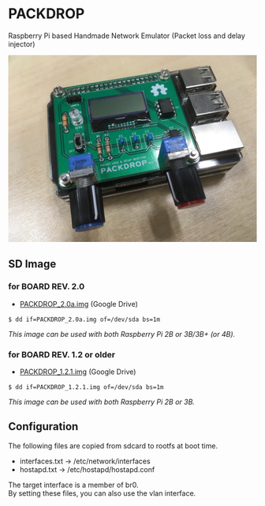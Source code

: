 # PACKDROP

Raspberry Pi based Handmade Network Emulator (Packet loss and delay injector)

<img src="doc/packdrop.jpg" width="640" />

## SD Image

### for BOARD REV. 2.0

+ [PACKDROP_2.0a.img](https://drive.google.com/file/d/1GBg2wHwh6UmLzyU2K1rythLRL9IAEKmV/view?usp=sharing) (Google Drive)

```
$ dd if=PACKDROP_2.0a.img of=/dev/sda bs=1m
```

*This image can be used with both Raspberry Pi 2B or 3B/3B+ (or 4B).*

### for BOARD REV. 1.2 or older

+ [PACKDROP_1.2.1.img](https://drive.google.com/file/d/0ByIrBGkSig1Pb3QyajJXTXBhd1U/view?usp=sharing) (Google Drive)

```
$ dd if=PACKDROP_1.2.1.img of=/dev/sda bs=1m
```

*This image can be used with both Raspberry Pi 2B or 3B.*

## Configuration

The following files are copied from sdcard to rootfs at boot time.

- interfaces.txt -> /etc/network/interfaces
- hostapd.txt -> /etc/hostapd/hostapd.conf

The target interface is a member of br0.<br/>
By setting these files, you can also use the vlan interface.
